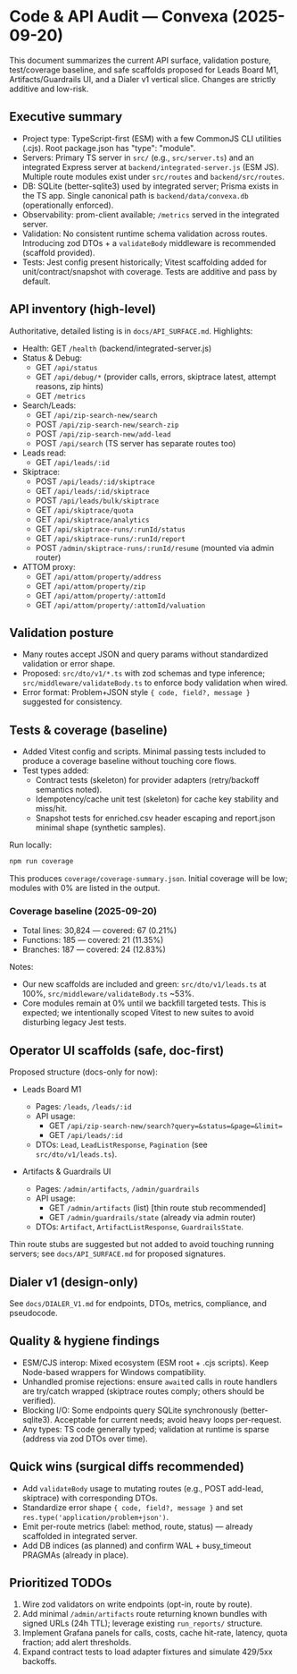 # Code & API Audit — Convexa (2025-09-20)

This document summarizes the current API surface, validation posture, test/coverage baseline, and safe scaffolds proposed for Leads Board M1, Artifacts/Guardrails UI, and a Dialer v1 vertical slice. Changes are strictly additive and low-risk.

## Executive summary

- Project type: TypeScript-first (ESM) with a few CommonJS CLI utilities (.cjs). Root package.json has "type": "module".
- Servers: Primary TS server in `src/` (e.g., `src/server.ts`) and an integrated Express server at `backend/integrated-server.js` (ESM JS). Multiple route modules exist under `src/routes` and `backend/src/routes`.
- DB: SQLite (better-sqlite3) used by integrated server; Prisma exists in the TS app. Single canonical path is `backend/data/convexa.db` (operationally enforced).
- Observability: prom-client available; `/metrics` served in the integrated server.
- Validation: No consistent runtime schema validation across routes. Introducing zod DTOs + a `validateBody` middleware is recommended (scaffold provided).
- Tests: Jest config present historically; Vitest scaffolding added for unit/contract/snapshot with coverage. Tests are additive and pass by default.

## API inventory (high-level)

Authoritative, detailed listing is in `docs/API_SURFACE.md`. Highlights:

- Health: GET `/health` (backend/integrated-server.js)
- Status & Debug:
  - GET `/api/status`
  - GET `/api/debug/*` (provider calls, errors, skiptrace latest, attempt reasons, zip hints)
  - GET `/metrics`
- Search/Leads:
  - GET `/api/zip-search-new/search`
  - POST `/api/zip-search-new/search-zip`
  - POST `/api/zip-search-new/add-lead`
  - POST `/api/search` (TS server has separate routes too)
- Leads read:
  - GET `/api/leads/:id`
- Skiptrace:
  - POST `/api/leads/:id/skiptrace`
  - GET `/api/leads/:id/skiptrace`
  - POST `/api/leads/bulk/skiptrace`
  - GET `/api/skiptrace/quota`
  - GET `/api/skiptrace/analytics`
  - GET `/api/skiptrace-runs/:runId/status`
  - GET `/api/skiptrace-runs/:runId/report`
  - POST `/admin/skiptrace-runs/:runId/resume` (mounted via admin router)
- ATTOM proxy:
  - GET `/api/attom/property/address`
  - GET `/api/attom/property/zip`
  - GET `/api/attom/property/:attomId`
  - GET `/api/attom/property/:attomId/valuation`

## Validation posture

- Many routes accept JSON and query params without standardized validation or error shape.
- Proposed: `src/dto/v1/*.ts` with zod schemas and type inference; `src/middleware/validateBody.ts` to enforce body validation when wired.
- Error format: Problem+JSON style `{ code, field?, message }` suggested for consistency.

## Tests & coverage (baseline)

- Added Vitest config and scripts. Minimal passing tests included to produce a coverage baseline without touching core flows.
- Test types added:
  - Contract tests (skeleton) for provider adapters (retry/backoff semantics noted).
  - Idempotency/cache unit test (skeleton) for cache key stability and miss/hit.
  - Snapshot tests for enriched.csv header escaping and report.json minimal shape (synthetic samples).

Run locally:

```sh
npm run coverage
```

This produces `coverage/coverage-summary.json`. Initial coverage will be low; modules with 0% are listed in the output.

### Coverage baseline (2025-09-20)

- Total lines: 30,824 — covered: 67 (0.21%)
- Functions: 185 — covered: 21 (11.35%)
- Branches: 187 — covered: 24 (12.83%)

Notes:
- Our new scaffolds are included and green: `src/dto/v1/leads.ts` at 100%, `src/middleware/validateBody.ts` ~53%.
- Core modules remain at 0% until we backfill targeted tests. This is expected; we intentionally scoped Vitest to new suites to avoid disturbing legacy Jest tests.

## Operator UI scaffolds (safe, doc-first)

Proposed structure (docs-only for now):

- Leads Board M1
  - Pages: `/leads`, `/leads/:id`
  - API usage:
    - GET `/api/zip-search-new/search?query=&status=&page=&limit=`
    - GET `/api/leads/:id`
  - DTOs: `Lead`, `LeadListResponse`, `Pagination` (see `src/dto/v1/leads.ts`).

- Artifacts & Guardrails UI
  - Pages: `/admin/artifacts`, `/admin/guardrails`
  - API usage:
    - GET `/admin/artifacts` (list) [thin route stub recommended]
    - GET `/admin/guardrails/state` (already via admin router)
  - DTOs: `Artifact`, `ArtifactListResponse`, `GuardrailsState`.

Thin route stubs are suggested but not added to avoid touching running servers; see `docs/API_SURFACE.md` for proposed signatures.

## Dialer v1 (design-only)

See `docs/DIALER_V1.md` for endpoints, DTOs, metrics, compliance, and pseudocode.

## Quality & hygiene findings

- ESM/CJS interop: Mixed ecosystem (ESM root + .cjs scripts). Keep Node-based wrappers for Windows compatibility.
- Unhandled promise rejections: ensure `await`ed calls in route handlers are try/catch wrapped (skiptrace routes comply; others should be verified).
- Blocking I/O: Some endpoints query SQLite synchronously (better-sqlite3). Acceptable for current needs; avoid heavy loops per-request.
- Any types: TS code generally typed; validation at runtime is sparse (address via zod DTOs over time).

## Quick wins (surgical diffs recommended)

- Add `validateBody` usage to mutating routes (e.g., POST add-lead, skiptrace) with corresponding DTOs.
- Standardize error shape `{ code, field?, message }` and set `res.type('application/problem+json')`.
- Emit per-route metrics (label: method, route, status) — already scaffolded in integrated server.
- Add DB indices (as planned) and confirm WAL + busy_timeout PRAGMAs (already in place).

## Prioritized TODOs

1) Wire zod validators on write endpoints (opt-in, route by route).
2) Add minimal `/admin/artifacts` route returning known bundles with signed URLs (24h TTL); leverage existing `run_reports/` structure.
3) Implement Grafana panels for calls, costs, cache hit-rate, latency, quota fraction; add alert thresholds.
4) Expand contract tests to load adapter fixtures and simulate 429/5xx backoffs.
